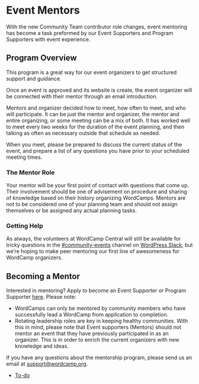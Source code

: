 # Event Mentors

With the new Community Team contributor role changes, event mentoring has become a task preformed by our Event Supporters and Program Supporters with event experience.

## Program Overview

This program is a great way for our event organizers to get structured support and guidance.

Once an event is approved and its website is create, the event organizer will be connected with their mentor through an email introduction.

Mentors and organizer decided how to meet, how often to meet, and who will participate. It can be just the mentor and organizer, the mentor and entire organizing, or some meeting can be a mix of both. It has worked well to meet every two weeks for the duration of the event planning, and then talking as often as necessary outside that schedule as needed.

When you meet, please be prepared to discuss the current status of the event, and prepare a list of any questions you have prior to your scheduled meeting times.

### The Mentor Role

Your mentor will be your first point of contact with questions that come up. Their involvement should be one of advisement on procedure and sharing of knowledge based on their history organizing WordCamps. Mentors are not to be considered one of your planning team and should not assign themselves or be assigned any actual planning tasks.

### Getting Help

As always, the volunteers at WordCamp Central will still be available for tricky questions in the [#community-events](http://wordpress.slack.com/messages/community-events/) channel on [WordPress Slack](https://make.wordpress.org/chat/), but we’re hoping to make peer mentoring our first line of awesomeness for WordCamp organizers.

## Becoming a Mentor

Interested in mentoring? Apply to become an Event Supporter or Program Supporter [here](https://make.wordpress.org/community/handbook/community-deputy/the-deputy-program/join-the-deputy-program/). Please note:

*   WordCamps can only be mentored by community members who have successfully lead a WordCamp from application to completion.
*   Rotating leadership roles are key in keeping healthy communities. With this in mind, please note that Event supporters (Mentors) should not mentor an event that they have previously participated in as an organizer. This is in order to enrich the current organizers with new knowledge and ideas.

If you have any questions about the mentorship program, please send us an email at [support@wordcamp.org](mailto:support@wordcamp.org).

*   [To-do](# "To-do")